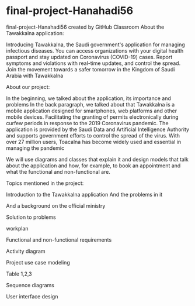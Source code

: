 # final-project-Hanahadi56
final-project-Hanahadi56 created by GitHub Classroom
About the Tawakkalna application:

Introducing Tawakkalna, the Saudi government's application for managing infectious diseases. You can access organizations with your digital health passport and stay updated on Coronavirus (COVID-19) cases. Report symptoms and violations with real-time updates, and control the spread. Join the movement towards a safer tomorrow in the Kingdom of Saudi Arabia with Tawakkalna

About our project:

In the beginning, we talked about the application, its importance and problems
In the back paragraph, we talked about that Tawakkalna is a mobile application designed for smartphones, web platforms and other mobile devices. Facilitating the granting of permits electronically during curfew periods in response to the 2019 Coronavirus pandemic. The application is provided by the Saudi Data and Artificial Intelligence Authority and supports government efforts to control the spread of the virus. With over 27 million users, Toacalna has become widely used and essential in managing the pandemic

We will use diagrams and classes that explain it and design models that talk about the application and how, for example, to book an appointment and what the functional and non-functional are.

Topics mentioned in the project:

Introduction to the Tawakkalna application
And the problems in it

And a background on the official ministry

Solution to problems

workplan

Functional and non-functional requirements

Activity diagram

Project use case modeling

Table 1,2,3

Sequence diagrams

User interface design

